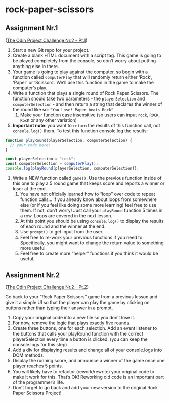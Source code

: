 # rock-paper-scissors

## Assignment Nr.1
([The Odin Project Challenge Nr.2 - Pt.1](https://www.theodinproject.com/courses/foundations/lessons/rock-paper-scissors))
1. Start a new Git repo for your project.
1. Create a blank HTML document with a script tag. This game is going to be played completely from the console, so don’t worry about putting anything else in there.
1. Your game is going to play against the computer, so begin with a function called `computerPlay` that will randomly return either ‘Rock’, ‘Paper’ or ‘Scissors’. We’ll use this function in the game to make the computer’s play.
1. Write a function that plays a single round of Rock Paper Scissors. The function should take two parameters - the `playerSelection` and `computerSelection` - and then return a string that declares the winner of the round like so: `"You Lose! Paper beats Rock"`
    1. Make your function case insensitive (so users can input `rock`, `ROCK`, `RocK` or any other variation)
1. **Important note**: you want to `return` the results of this function call, not `console.log()` them. To test this function console.log the results:
```javascript
function playRound(playerSelection, computerSelection) {
  // your code here!
}

const playerSelection = "rock";
const computerSelection = computerPlay();
console.log(playRound(playerSelection, computerSelection));
```
1. Write a NEW function called `game()`. Use the previous function inside of this one to play a 5 round game that keeps score and reports a winner or loser at the end.
    1. You have not officially learned how to “loop” over code to repeat function calls… if you already know about loops from somewhere else (or if you feel like doing some more learning) feel free to use them. If not, don’t worry! Just call your `playRound` function 5 times in a row. Loops are covered in the next lesson.
    1. At this point you should be using `console.log()` to display the results of each round and the winner at the end.
    1. Use `prompt()` to get input from the user.
    1. Feel free to re-work your previous functions if you need to. Specifically, you might want to change the return value to something more useful.
    1. Feel free to create more “helper” functions if you think it would be useful.

## Assignment Nr.2
([The Odin Project Challenge Nr.2 - Pt.2](https://www.theodinproject.com/courses/foundations/lessons/dom-manipulation))

Go back to your “Rock Paper Scissors” game from a previous lesson and give it a simple UI so that the player can play the game by clicking on buttons rather than typing their answer in a prompt.
1. Copy your original code into a new file so you don’t lose it.
1. For now, remove the logic that plays exactly five rounds.
1.  Create three buttons, one for each selection. Add an event listener to the buttons that calls your playRound function with the correct playerSelection every time a button is clicked. (you can keep the console.logs for this step)
1. Add a div for displaying results and change all of your console.logs into DOM methods.
1. Display the running score, and announce a winner of the game once one player reaches 5 points.
1. You will likely have to refactor (rework/rewrite) your original code to make it work for this. That’s OK! Reworking old code is an important part of the programmer’s life.
1. Don’t forget to go back and add your new version to the original Rock Paper Scissors Project!